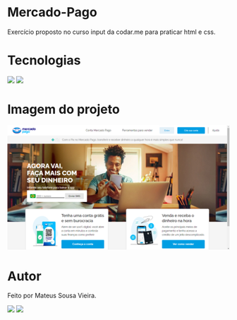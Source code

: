 # Mercado-Pago
Exercício proposto no curso input da codar.me para praticar html e css.

# Tecnologias
<div>
    <img src="https://img.shields.io/badge/HTML5-E34F26?style=for-the-badge&logo=html5&logoColor=white" />
    <img src="https://img.shields.io/badge/CSS3-1572B6?style=for-the-badge&logo=css3&logoColor=white" />
</div>

# Imagem do projeto
<img src="https://github.com/MateusSVieira/Mercado-Pago/blob/master/assets-mercadopago/mercado%20pago.png?raw=true"/>

# Autor

Feito por Mateus Sousa Vieira.
<div>
    
  <a href="https://www.linkedin.com/in/MateusSVieira/"><img src="https://img.shields.io/badge/LinkedIn-0077B5?style=for-the-badge&logo=linkedin&logoColor=white"/></a>
 <a href="mailto:mateuss.vieira.dev@gmail.com"><img src="https://img.shields.io/badge/Gmail-D14836?style=for-the-badge&logo=gmail&logoColor=white"/></a>
</div>

